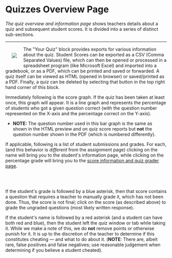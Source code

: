 # Quizzes Overview Page
*The quiz overview and information page* shows teachers details about a quiz and subsequent student scores. It is divided into a series of distinct sub-sections. 

***

<img src="./files/teachers_quiz-information.png" style="max-width: 25vw; float: left; margin: 20px;" />

The "Your Quiz" block provides exports for various information about the quiz. Student Scores can be exported as a CSV (Comma Separated Values) file, which can then be opened or processed in a spreadsheet program (like Microsoft Excel) and imported into a gradebook, or as a PDF, which can be printed and saved or forwarded. A quiz itself can be viewed as HTML (opened in browser) or saved/printed as a PDF. Finally, a quiz can be deleted by selecting that button in the top right hand corner of this block.

Immediately following is the score graph. If the quiz has been taken at least once, this graph will appear. It is a line graph and represents the percentage of students who got a given question correct (with the question number represented on the X-axis and the percentage correct on the Y-axis).
* **NOTE:** The question number used in this bar graph is the same as shown in the HTML preview and on quiz score reports but **not** the question number shown in the PDF (which is numbered differently).

If applicable, following is a list of student submissions and grades. For each, (and this behavior is *different* from the assignment page) clicking on the name will bring you to the student's information page, while clicking on the percentage grade will bring you to the [score information and quiz grader page](#/04-using_platform/03-courses/04-quizzes/03-score_info.md).

<p style="clear: both;"><br><br></p>

If the student's grade is followed by a blue asterisk, then that score contains a question that requires a teacher to manually grade it, which has not been done. Thus, the score is not final; click on the score (as described above) to grade the ungraded questions (most likely written response). 

If the student's name is followed by a red asterisk (and a student can have both red and blue), then the student left the quiz window or tab while taking it. While we make a note of this, we do **not** remove points or otherwise punish for it. It is up to the discretion of the teacher to determine if this constitutes cheating &mdash; and what to do about it. (**NOTE**: There are, albeit rare, false positives and false negatives; use reasonable judgement when determining if you believe a student cheated). 